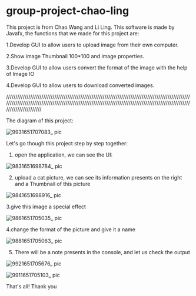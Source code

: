 # group-project-chao-ling

This project is from Chao Wang and Li Ling. This software is made by Javafx, the functions that we made for this project are:

1.Develop GUI to allow users to upload image from their own computer.

2.Show image Thumbnail 100*100 and image properties.

3.Develop GUI to allow users convert the format of the image with the help of Image IO

4.Develop GUI to allow users to download converted images.



/////////////////////////////////////////////////////////////////////////////////////////////////////////////////////////////////////////////////////////////////////////////////////////////////////////////////////////

The diagram of this project:

![9931651707083_ pic](https://user-images.githubusercontent.com/44899801/166842116-d8303b61-32cd-494e-b138-62973c92171a.jpg)



Let's go though this project step by step together:

1. open the application, we can see the UI:

![9831651698784_ pic](https://user-images.githubusercontent.com/44899801/166842302-914eb077-2fc2-43ab-8b23-c8f2cdb6b296.jpg)


2. upload a cat picture, we can see its information presents on the right and a Thumbnail of this picture

![9841651698916_ pic](https://user-images.githubusercontent.com/44899801/166842325-102070f5-1a71-4ca7-af66-40bb492cbb88.jpg)

3.give this image a special effect

![9861651705035_ pic](https://user-images.githubusercontent.com/44899801/166842823-1c37c589-feec-4117-8455-19f85ea20ec8.jpg)

4.change the format of the picture and give it a name

![9881651705063_ pic](https://user-images.githubusercontent.com/44899801/166842870-2a26e5d5-d509-431f-aece-e6c2906ceff6.jpg)

5. There will be a note presents in the console, and let us check the output

![9921651705676_ pic](https://user-images.githubusercontent.com/44899801/166842931-2d96646e-e753-4d81-9794-616e55134e55.jpg)

![9911651705103_ pic](https://user-images.githubusercontent.com/44899801/166842884-6e6b3737-5a90-418e-8326-9ebfe14f3a06.jpg)

That's all! 
Thank you
